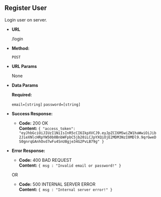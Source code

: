 **Register User**
----
  Login user on server.

* **URL**

  /login

* **Method:**
  
  `POST`
  
*  **URL Params**
   
   None

* **Data Params**

   **Required:**

   `email=[string]`
   `password=[string]`

* **Success Response:**

  * **Code:** 200 OK <br />
    **Content:**
    `{
      "access_token": "eyJhbGciOiJIUzI1NiIsInR5cCI6IkpXVCJ9.eyJpZCI6MSwiZW1haWwiOiJib2JieXNlcHRpYW50b0BnbWFpbC5jb20iLCJpYXQiOjE2MDM3NzI0MDl9.9qrGweDS0gnrqGAnhOvd7wFu4SnU8gje34G2PvLB79g"
    }`
 
* **Error Response:**

  * **Code:** 400 BAD REQUEST <br />
    **Content:** `{ msg : "Invalid email or password!" }`

  OR

  * **Code:** 500 INTERNAL SERVER ERROR <br />
    **Content:** `{ msg : "Internal server error!" }`